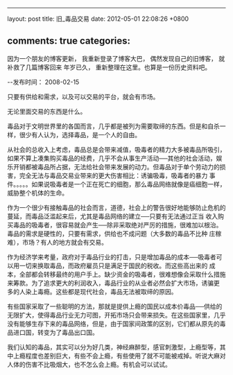 
---
layout: post
title: 旧_毒品交易
date: 2012-05-01 22:08:26 +0800

comments: true
categories: 
---

因为一个朋友的博客更新， 我重新登录了博客大巴， 偶然发现自己的旧博客，
就补救了几篇博客回来 年岁已久， 重新整理在这里。也算是一份历史资料吧。

--发布时间： 2008-02-15

只要有供给和需求，以及可以交易的平台，就会有市场。

无论里面交易的东西是什么。

毒品对于文明世界里的各国而言，几乎都是被列为需要取缔的东西。但是和自杀一样，很少有人认为，选择毒品，是一个人的自由。

从社会的总收入上考虑，毒品总是会带来减值，吸毒者的精力大多被毒品所吸引，如果不算上凑集购买毒品的经费，几乎不会从事生产活动──其他的社会活动，娱乐开销都被毒品所占据，无法给社会带来发展的动力。但毒品对于单个劳动力的损害，完全无法与毒品交易业带来的更大伤害相比：诱骗吸毒，吸毒者的暴力
事件。。。。。如果说吸毒者是一个正在死亡的细胞，那么毒品网络就像是癌细胞一样，威胁整个机体的生命。

作为一个很少有接触毒品的社会而言，道德，社会上的警告很好地能够防止危机的蔓延，而毒品泛滥起来后，尤其是毒品网络的建立──只要有无法通过正当
收入购买毒品的吸毒者，很容易就会产生──除非采取绝对严厉的措施，很难加以根治。毒品的需求是硬性的，只要有需求，供给也不成问题（大多数的毒品不比种
庄稼难），市场？有人的地方就会有交易。

作为经济学来考量，政府对于毒品行业的打击，只是增加毒品的成本──吸毒者可以用一切来换取毒品，而政府雇员只是满足于国民的税收。而这些高出来的
成本，全部都会转移最终的用户手上。缺少资金的吸毒者，很难想像会采取什么措施来筹款。为了追求更大的利润收入，毒品行业的从业者必然会扩大市场，诱骗更
多的人染上毒瘾。这些都是现代社会，毒品无法被取缔的原因。

有些国家采取了一些聪明的方法，那就是提供上瘾的国民以成本价毒品──供给的无限扩大，使得毒品行业无力可图，开拓市场只会带来损失。在这些国家里，几乎没有能够生存下来的毒品网络，但是，由于国家间政策的区别，它们都从原先的毒品进口国，转变为了毒品出口国。

我们认知的毒品，其实可以分为好几类，神经麻醉型，感官刺激型，上瘾型等，其中上瘾程度也差别巨大，有些不会上瘾，有些使用了就不可能被戒掉。听说大麻对人体的伤害不比吸烟大，也不怎么会上瘾。有机会可以试试。